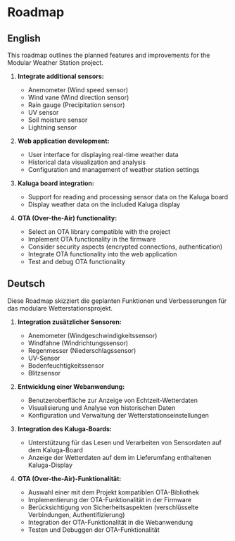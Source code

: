 # Roadmap

## English

This roadmap outlines the planned features and improvements for the Modular Weather Station project.

1. **Integrate additional sensors:**
   - Anemometer (Wind speed sensor)
   - Wind vane (Wind direction sensor)
   - Rain gauge (Precipitation sensor)
   - UV sensor
   - Soil moisture sensor
   - Lightning sensor

2. **Web application development:**
   - User interface for displaying real-time weather data
   - Historical data visualization and analysis
   - Configuration and management of weather station settings

3. **Kaluga board integration:**
   - Support for reading and processing sensor data on the Kaluga board
   - Display weather data on the included Kaluga display

4. **OTA (Over-the-Air) functionality:**
   - Select an OTA library compatible with the project
   - Implement OTA functionality in the firmware
   - Consider security aspects (encrypted connections, authentication)
   - Integrate OTA functionality into the web application
   - Test and debug OTA functionality

## Deutsch

Diese Roadmap skizziert die geplanten Funktionen und Verbesserungen für das modulare Wetterstationsprojekt.

1. **Integration zusätzlicher Sensoren:**
   - Anemometer (Windgeschwindigkeitssensor)
   - Windfahne (Windrichtungssensor)
   - Regenmesser (Niederschlagssensor)
   - UV-Sensor
   - Bodenfeuchtigkeitssensor
   - Blitzsensor

2. **Entwicklung einer Webanwendung:**
   - Benutzeroberfläche zur Anzeige von Echtzeit-Wetterdaten
   - Visualisierung und Analyse von historischen Daten
   - Konfiguration und Verwaltung der Wetterstationseinstellungen

3. **Integration des Kaluga-Boards:**
   - Unterstützung für das Lesen und Verarbeiten von Sensordaten auf dem Kaluga-Board
   - Anzeige der Wetterdaten auf dem im Lieferumfang enthaltenen Kaluga-Display

4. **OTA (Over-the-Air)-Funktionalität:**
   - Auswahl einer mit dem Projekt kompatiblen OTA-Bibliothek
   - Implementierung der OTA-Funktionalität in der Firmware
   - Berücksichtigung von Sicherheitsaspekten (verschlüsselte Verbindungen, Authentifizierung)
   - Integration der OTA-Funktionalität in die Webanwendung
   - Testen und Debuggen der OTA-Funktionalität
